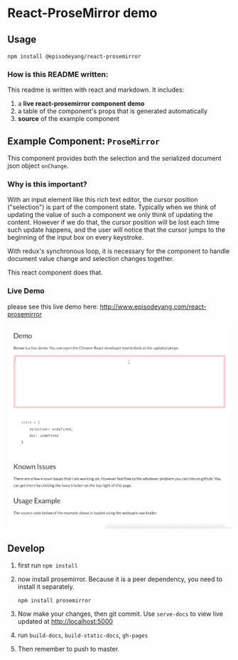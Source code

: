 # React-ProseMirror demo
## Usage
```
npm install @episodeyang/react-prosemirror
```

### How is this README written:

This readme is written with react and markdown. It includes:

1. a **live react-prosemirror component demo**
2. a table of the component's props that is generated automatically
3. **source** of the example component

## Example Component: `ProseMirror`
This component provides both the selection and the serialized document json object
`onChange`.

### Why is this important?
With an input element like this rich text editor, the cursor position ("selection") is part of the component
state. Typically when we think of updating the value of such a component we only think of updating
the content. However if we do that, the cursor position will be lost each time such update happens,
and the user will notice that the cursor jumps to the beginning of the input box on every keystroke.

With redux's synchronous loop, it is necessary for the component to handle document value change and
selection changes together.

This react component does that.

### Live Demo

please see this live demo here:
http://www.episodeyang.com/react-prosemirror

[![react-prosemirror demo](react-prosemirror-demo.gif)](http://www.episodeyang.com/react-prosemirror)

## Develop

1. first run `npm install`
2. now install prosemirror. Because it is a peer dependency, you need to
   install it separately.

   ```shell
   npm install prosemirror
   ```
3. Now make your changes, then git commit. Use `serve-docs` to view live updated at [http://localhost:5000](http://localhost:5000)
4. run `build-docs`, `build-static-docs`, `gh-pages`
5. Then remember to push to master.
